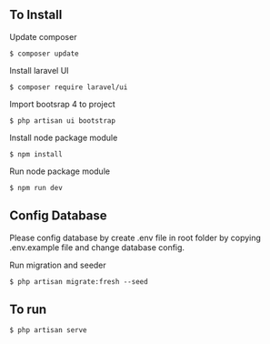 ## To Install
Update composer
```
$ composer update
```
Install laravel UI
```
$ composer require laravel/ui
```
Import bootsrap 4 to project
```
$ php artisan ui bootstrap
```
Install node package module
```
$ npm install
```
Run node package module
```
$ npm run dev
```
## Config Database
Please config database by create .env file in root folder by copying .env.example file and change database config.

Run migration and seeder
```
$ php artisan migrate:fresh --seed
```

## To run
```
$ php artisan serve
```